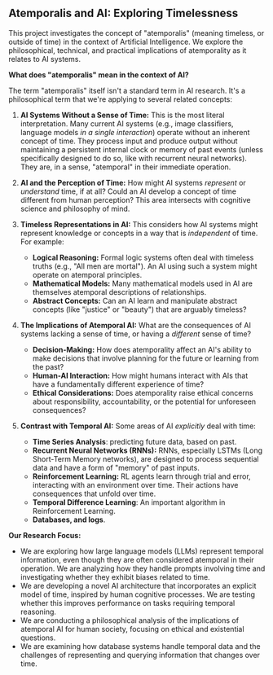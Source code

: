 ## Atemporalis and AI: Exploring Timelessness

This project investigates the concept of "atemporalis" (meaning timeless, or outside of time) in the context of Artificial Intelligence.  We explore the philosophical, technical, and practical implications of atemporality as it relates to AI systems.

**What does "atemporalis" mean in the context of AI?**

The term "atemporalis" itself isn't a standard term in AI research.  It's a philosophical term that we're applying to several related concepts:

1.  **AI Systems Without a Sense of Time:**  This is the most literal interpretation.  Many current AI systems (e.g., image classifiers, language models *in a single interaction*) operate without an inherent concept of time. They process input and produce output without maintaining a persistent internal clock or memory of past events (unless specifically designed to do so, like with recurrent neural networks).  They are, in a sense, "atemporal" in their immediate operation.

2.  **AI and the Perception of Time:**  How might AI systems *represent* or *understand* time, if at all?  Could an AI develop a concept of time different from human perception?  This area intersects with cognitive science and philosophy of mind.

3.  **Timeless Representations in AI:**  This considers how AI systems might represent knowledge or concepts in a way that is *independent* of time.  For example:
    *   **Logical Reasoning:**  Formal logic systems often deal with timeless truths (e.g., "All men are mortal").  An AI using such a system might operate on atemporal principles.
    *   **Mathematical Models:**  Many mathematical models used in AI are themselves atemporal descriptions of relationships.
    *   **Abstract Concepts:**  Can an AI learn and manipulate abstract concepts (like "justice" or "beauty") that are arguably timeless?

4.  **The Implications of Atemporal AI:**  What are the consequences of AI systems lacking a sense of time, or having a *different* sense of time?
    *   **Decision-Making:**  How does atemporality affect an AI's ability to make decisions that involve planning for the future or learning from the past?
    *   **Human-AI Interaction:**  How might humans interact with AIs that have a fundamentally different experience of time?
    *   **Ethical Considerations:**  Does atemporality raise ethical concerns about responsibility, accountability, or the potential for unforeseen consequences?

5. **Contrast with Temporal AI:** Some areas of AI *explicitly* deal with time:
	*	**Time Series Analysis**: predicting future data, based on past.
	*   **Recurrent Neural Networks (RNNs):**  RNNs, especially LSTMs (Long Short-Term Memory networks), are designed to process sequential data and have a form of "memory" of past inputs.
	*   **Reinforcement Learning:**  RL agents learn through trial and error, interacting with an environment over time. Their actions have consequences that unfold over time.
	*  **Temporal Difference Learning**: An important algorithm in Reinforcement Learning.
	* **Databases, and logs**.

**Our Research Focus:**

*   We are exploring how large language models (LLMs) represent temporal information, even though they are often considered atemporal in their operation.  We are analyzing how they handle prompts involving time and investigating whether they exhibit biases related to time.
*   We are developing a novel AI architecture that incorporates an explicit model of time, inspired by human cognitive processes.  We are testing whether this improves performance on tasks requiring temporal reasoning.
*   We are conducting a philosophical analysis of the implications of atemporal AI for human society, focusing on ethical and existential questions.
*  We are examining how database systems handle temporal data and the challenges of representing and querying information that changes over time.
